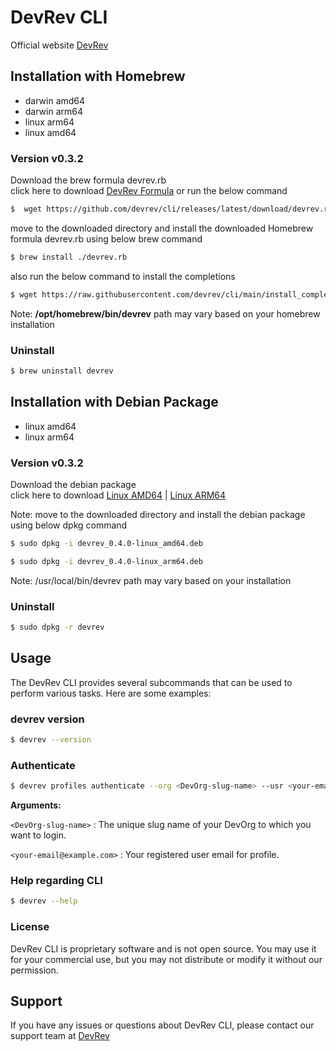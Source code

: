 # DevRev CLI
Official website <a href="https://devrev.ai">DevRev</a>

## Installation with Homebrew
- darwin amd64
- darwin arm64
- linux arm64
- linux amd64
### Version v0.3.2 <br>
Download the brew formula devrev.rb<br>
click here to download <a href="https://github.com/devrev/cli/releases/latest/download/devrev.rb">DevRev Formula</a> or run the below command
```bash
$  wget https://github.com/devrev/cli/releases/latest/download/devrev.rb
```
move to the downloaded directory and install the downloaded Homebrew formula devrev.rb using below brew command
```bash
$ brew install ./devrev.rb
``` 
also run the below command to install the completions
```bash
$ wget https://raw.githubusercontent.com/devrev/cli/main/install_completions.sh && sh install_completions.sh /opt/homebrew/bin/devrev
``` 
Note: <b>/opt/homebrew/bin/devrev</b> path may vary based on your homebrew installation
### Uninstall
```bash
$ brew uninstall devrev
```
## Installation with Debian Package
- linux amd64
- linux arm64
### Version v0.3.2 <br>
Download the debian package<br>
click here to download <a href="https://github.com/devrev/cli/releases/latest/download/devrev_0.3.2-linux_amd64.deb">Linux AMD64</a> 
| <a href="https://github.com/devrev/cli/releases/latest/download/devrev_0.3.2-linux_arm64.deb">Linux ARM64</a> <br>

Note: move to the downloaded directory and install the debian package using below dpkg command
```bash
$ sudo dpkg -i devrev_0.4.0-linux_amd64.deb
``` 
```bash
$ sudo dpkg -i devrev_0.4.0-linux_arm64.deb
``` 
Note: /usr/local/bin/devrev path may vary based on your installation
### Uninstall
```bash
$ sudo dpkg -r devrev
```
## Usage
The DevRev CLI provides several subcommands that can be used to perform various tasks. Here are some examples:

### devrev version
```bash
$ devrev --version
```

### Authenticate

```bash
$ devrev profiles authenticate --org <DevOrg-slug-name> --usr <your-email@example.com>
``` 
**Arguments:**

`<DevOrg-slug-name>` : The unique slug name of your DevOrg to which you want to login.

`<your-email@example.com>` : Your registered user email for profile.

### Help regarding CLI
```bash
$ devrev --help
```

### License 

DevRev CLI is proprietary software and is not open source. You may use it for your commercial use, but you may not distribute or modify it without our permission.

## Support
If you have any issues or questions about DevRev CLI, please contact our support team at <a href="https://devrev.ai">DevRev</a>
